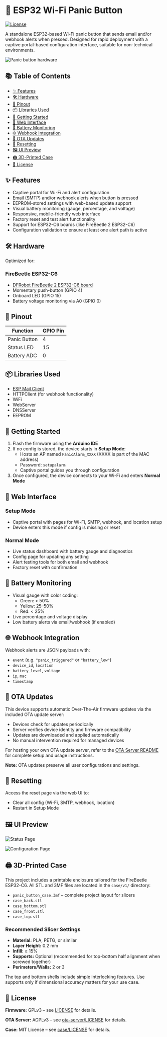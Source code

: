 # 🔴 ESP32 Wi-Fi Panic Button

[![License](https://img.shields.io/badge/license-GPLv3-green.svg)](LICENSE)

A standalone ESP32-based Wi-Fi panic button that sends email and/or webhook alerts when pressed. Designed for rapid deployment with a captive portal-based configuration interface, suitable for non-technical environments.

![Panic button hardware](docs/images/screenshot/panic-button.jpg)

## 📚 Table of Contents

- [✨ Features](#-features)
- [🛠️ Hardware](#️-hardware)
- [🔌 Pinout](#-pinout)
- [📦 Libraries Used](#-libraries-used)
- [🚀 Getting Started](#-getting-started)
- [🔧 Web Interface](#-web-interface)
- [🔋 Battery Monitoring](#-battery-monitoring)
- [🌐 Webhook Integration](#-webhook-integration)
- [🔄 OTA Updates](#-ota-updates)
- [🔁 Resetting](#-resetting)
- [🖼️ UI Preview](#️-ui-preview)
- [🖨️ 3D-Printed Case](#️-3d-printed-case)
- [📄 License](#-license)

## ✨ Features

- Captive portal for Wi-Fi and alert configuration
- Email (SMTP) and/or webhook alerts when button is pressed
- EEPROM-stored settings with web-based update support
- Visual battery monitoring (gauge, percentage, and voltage)
- Responsive, mobile-friendly web interface
- Factory reset and test alert functionality
- Support for ESP32-C6 boards (like FireBeetle 2 ESP32-C6)
- Configuration validation to ensure at least one alert path is active

## 🛠️ Hardware

Optimized for:

### FireBeetle ESP32-C6
- [DFRobot FireBeetle 2 ESP32-C6 board](https://www.dfrobot.com/product-2771.html)
- Momentary push-button (GPIO 4)
- Onboard LED (GPIO 15)
- Battery voltage monitoring via A0 (GPIO 0)

## 🔌 Pinout

| Function       | GPIO Pin |
|----------------|----------|
| Panic Button   | 4        |
| Status LED     | 15       |
| Battery ADC    | 0        |

## 📦 Libraries Used

- [ESP Mail Client](https://github.com/mobizt/ESP-Mail-Client)
- HTTPClient (for webhook functionality)
- WiFi
- WebServer
- DNSServer
- EEPROM

## 🚀 Getting Started

1. Flash the firmware using the **Arduino IDE**
2. If no config is stored, the device starts in **Setup Mode**:
   - Hosts an AP named `PanicAlarm_XXXX` (XXXX is part of the MAC address)
   - Password: `setupalarm`
   - Captive portal guides you through configuration
3. Once configured, the device connects to your Wi-Fi and enters **Normal Mode**

## 🔧 Web Interface

### Setup Mode
- Captive portal with pages for Wi-Fi, SMTP, webhook, and location setup
- Device enters this mode if config is missing or reset

### Normal Mode
- Live status dashboard with battery gauge and diagnostics
- Config page for updating any setting
- Alert testing tools for both email and webhook
- Factory reset with confirmation

## 🔋 Battery Monitoring

- Visual gauge with color coding:
  - Green: > 50%
  - Yellow: 25–50%
  - Red: < 25%
- Live percentage and voltage display
- Low battery alerts via email/webhook (if enabled)

## 🌐 Webhook Integration

Webhook alerts are JSON payloads with:
- `event` (e.g. `"panic_triggered"` or `"battery_low"`)
- `device_id`, `location`
- `battery_level`, `voltage`
- `ip`, `mac`
- `timestamp`

## 🔄 OTA Updates

This device supports automatic Over-The-Air firmware updates via the included OTA update server:

- Devices check for updates periodically
- Server verifies device identity and firmware compatibility
- Updates are downloaded and applied automatically
- No manual intervention required for managed devices

For hosting your own OTA update server, refer to the [OTA Server README](ota-server/README.md) for complete setup and usage instructions.

**Note:** OTA updates preserve all user configurations and settings.

## 🔁 Resetting

Access the reset page via the web UI to:
- Clear all config (Wi-Fi, SMTP, webhook, location)
- Restart in Setup Mode

## 🖼️ UI Preview

![Status Page](docs/images/screenshot/status-page.png)

![Configuration Page](docs/images/screenshot/config-page.png)

## 🖨️ 3D-Printed Case

This project includes a printable enclosure tailored for the FireBeetle ESP32-C6. All STL and 3MF files are located in the `case/v1/` directory:

- `panic_button_case.3mf` – complete project layout for slicers
- `case_back.stl`
- `case_bottom.stl`
- `case_front.stl`
- `case_top.stl`

### Recommended Slicer Settings

- **Material:** PLA, PETG, or similar
- **Layer Height:** 0.2 mm
- **Infill:** ≥ 15%
- **Supports:** Optional (recommended for top-bottom half alignment when screwed together)
- **Perimeters/Walls:** 2 or 3

The top and bottom shells include simple interlocking features. Use supports only if dimensional accuracy matters for your use case.

## 📄 License

**Firmware:** GPLv3 – see [LICENSE](LICENSE) for details.

**OTA Server:** AGPLv3 – see [ota-server/LICENSE](ota-server/LICENSE) for details.

**Case:** MIT License – see [case/LICENSE](case/LICENSE) for details.

